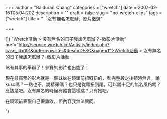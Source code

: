 +++
author = "Balduran Chang"
categories = ["wretch"]
date = 2007-02-16T05:04:20Z
description = ""
draft = false
slug = "no-wretch-clips"
tags = ["wretch"]
title = "「沒有無名怎麼辦」影片徵選"

+++


[]( "Wretch活動 > 沒有無名的日子我該怎麼辦？-徵影片活動” href=”http://service.wretch.cc/Activity/index.php?case_id=101&orderby=votes&desc=DESC&page=1″>Wretch活動 > 沒有無名的日子我該怎麼辦？-徵影片活動</a></p><p>煞有其事的舉辦了！參賽的影片也出爐了！</p><p>現在最高票的影片就是一個妹妹在鏡頭前扭呀扭的，看完整段之後頓時無言，說kuso嗎？一點也不。說精采嗎？也只是從頭扭到尾。可以說十足的無名風格嗎？應該是吧。沒有無名的時候有誰會這樣跳？只有她吧。</p><p>在鏡頭前表現自己很勇敢，但內容我無法贊同。</p>
")

